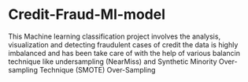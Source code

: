 # Credit-Fraud-Ml-model
This Machine learning classification project involves the analysis, visualization and detecting fraudulent cases of credit the data is highly imbalanced and has been take care of with the help of various balancin technique like undersampling (NearMiss) and Synthetic Minority Over-sampling Technique (SMOTE) Over-Sampling
